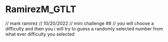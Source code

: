 # RamirezM_GTLT
// mark ramirez 
// 10/20/2022
// mini challenge #8
// you will choose a difficulty and then you i will try to guess a randomly selected number from what ever difficulty you selected
